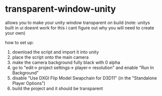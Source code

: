 # transparent-window-unity
allows you to make your unity window transparent on build 
(note: unitys built in ui doesnt work for this i cant figure out why you will need to create your own)

how to set up:
1. download the script and import it into unity
2. place the script onto the main camera
3. make the camera background fully black with 0 alpha
4. go to "edit-> project settings-> player-> resolution" and enable "Run In Background"
5. disable "Use DXGI Flip Model Swapchain for D3D11" (in the "Standalone Player Options")
6. build the project and it should be transparent
